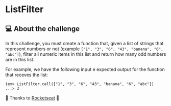 # ListFilter

## :computer: About the challenge

In this challenge, you must create a function that, given a list of strings that represent numbers or not (example `["1", "3", "6", "43", "banana", "6", "abc"]`), filter all numeric items in this list and return how many odd numbers are in this list.

For example, we have the following input e expected output for the function that receves the list:

```**bash**
iex> ListFilter.call(["1", "3", "6", "43", "banana", "6", "abc"])
...> 3
```

💜 Thanks to [Rocketseat](https://github.com/rocketseat-education) 👋

